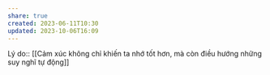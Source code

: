```yaml
---
share: true
created: 2023-06-11T10:30
updated: 2023-10-06T16:09
---
```

Lý do:: [[Cảm xúc không chỉ khiến ta nhớ tốt hơn, mà còn điều hướng những suy nghĩ tự động]]
